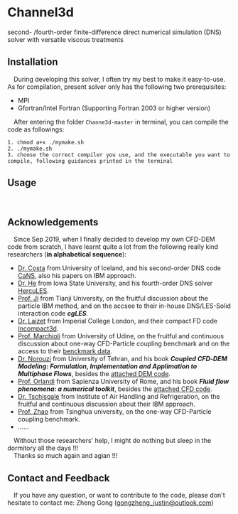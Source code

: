 # Channel3d
second- /fourth-order finite-difference direct numerical simulation (DNS) solver with versatile viscous treatments

## Installation
&emsp;During developing this solver, I often try my best to make it easy-to-use. As for compilation, present solver only has the following two prerequisites:

* MPI
* Gfortran/Intel Fortran (Supporting Fortran 2003 or higher version)

&emsp;After entering the folder `Channe3d-master` in terminal, you can compile the code as followings:
```
1. chmod a+x ./mymake.sh
2. ./mymake.sh
3. choose the correct compiler you use, and the executable you want to compile, following guidances printed in the terminal
```    

## Usage
&emsp;

## Acknowledgements
&emsp;Since Sep 2019, when I finally decided to develop my own CFD-DEM code from scratch, I have learnt quite a lot from the following really kind researchers (**in alphabetical sequence**):

* [Dr. Costa](https://p-costa.github.io/) from University of Iceland, and his second-order DNS code [CaNS](https://github.com/p-costa/CaNS), also his papers on IBM approach.
* [Dr. He](https://www.engineering.iastate.edu/people/profile/phe/) from Iowa State University, and his fourth-order DNS solver [HercuLES](https://github.com/friedenhe/hercules).
* [Prof. Ji](http://faculty.tju.edu.cn/ChunningJi/en/index.htm) from Tianji University, on the fruitful discussion about the particle IBM method, and on the accsee to their in-house DNS/LES-Solid interaction code **_cgLES_**.
* [Dr. Laizet](http://www.imperial.ac.uk/people/s.laizet) from Imperial College London, and their compact FD code [Incompact3d](https://github.com/xcompact3d/Incompact3d).
* [Prof. Marchioli](http://158.110.32.35/) from University of Udine, on the fruitful and continuous discussion about one-way CFD-Particle coupling benchmark and on the access to their [benckmark data](http://158.110.32.35/download/DNS-TEST-CASE/).
* [Dr. Norouzi](https://www.researchgate.net/profile/Hamid-Norourzi) from University of Tehran, and his book **_Coupled CFD‐DEM Modeling: Formulation, Implementation and Applimation to Multiphase Flows_**, besides the [attached DEM code](https://www.wiley.com//legacy/wileychi/norouzi/form.html?type=SupplementaryMaterial).
* [Prof. Orlandi](http://dma.ing.uniroma1.it/users/orlandi/resume.html) from Sapienza University of Rome, and his book **_Fluid flow phenomena: a numerical toolkit_**, besides the [attached CFD code](http://dma.ing.uniroma1.it/users/orlandi/diskette.tar.gz).
* [Dr. Tschisgale](https://www.researchgate.net/profile/Silvio-Tschisgale) from Institute of Air Handling and Refrigeration, on the fruitful and continuous discussion about their IBM approach.
* [Prof. Zhao](http://www.hy.tsinghua.edu.cn/info/1154/1829.htm) from Tsinghua university, on the one-way CFD-Particle coupling benchmark.
* ......

&emsp;Without those researchers' help, I might do nothing but sleep in the dormitory all the days !!!  
&emsp;Thanks so much again and agian !!!

## Contact and Feedback
&emsp;If you have any question, or want to contribute to the code, please don't hesitate to contact me: Zheng Gong (gongzheng_justin@outlook.com)
